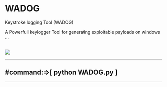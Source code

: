 # WADOG
Keystroke logging Tool (WADOG)
<p>A Powerfull keylogger Tool for generating exploitable payloads on windows ...</p>
<br>
<img src="https://github.com/MedAmineFouzai/WADOG/blob/master/Captures/Capture2.PNG">
<br>
<hr>
<h2>#command:=>[ python WADOG.py ]</h2>
<hr>
<br>
<img srec="https://github.com/MedAmineFouzai/WADOG/blob/master/Captures/Capture.PNG">

